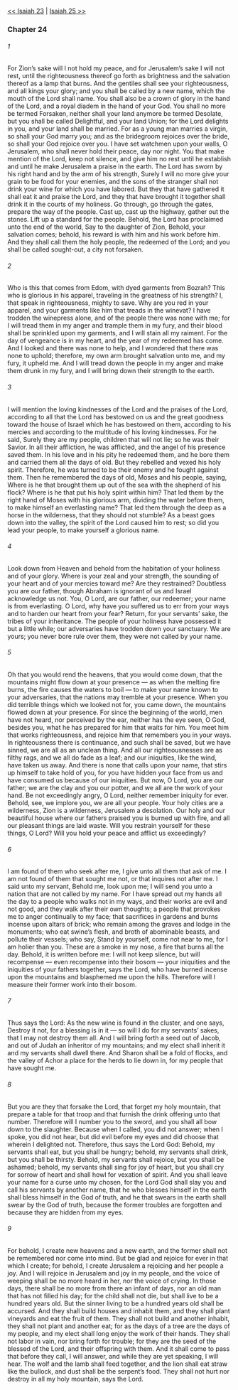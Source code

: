 [<< Isaiah 23](Isaiah%2023)  |  [Isaiah 25 >>](Isaiah%2025)

### Chapter 24
###### 1
For Zion’s sake will I not hold my peace, and for Jerusalem’s sake I will not rest, until the righteousness thereof go forth as brightness and the salvation thereof as a lamp that burns. And the gentiles shall see your righteousness, and all kings your glory; and you shall be called by a new name, which the mouth of the Lord shall name. You shall also be a crown of glory in the hand of the Lord, and a royal diadem in the hand of your God. You shall no more be termed Forsaken, neither shall your land anymore be termed Desolate, but you shall be called Delightful, and your land Union; for the Lord delights in you, and your land shall be married. For as a young man marries a virgin, so shall your God marry you; and as the bridegroom rejoices over the bride, so shall your God rejoice over you. I have set watchmen upon your walls, O Jerusalem, who shall never hold their peace, day nor night. You that make mention of the Lord, keep not silence, and give him no rest until he establish and until he make Jerusalem a praise in the earth. The Lord has sworn by his right hand and by the arm of his strength, Surely I will no more give your grain to be food for your enemies, and the sons of the stranger shall not drink your wine for which you have labored. But they that have gathered it shall eat it and praise the Lord, and they that have brought it together shall drink it in the courts of my holiness. Go through, go through the gates, prepare the way of the people. Cast up, cast up the highway, gather out the stones. Lift up a standard for the people. Behold, the Lord has proclaimed unto the end of the world, Say to the daughter of Zion, Behold, your salvation comes; behold, his reward is with him and his work before him. And they shall call them the holy people, the redeemed of the Lord; and you shall be called sought-out, a city not forsaken.

###### 2
Who is this that comes from Edom, with dyed garments from Bozrah? This who is glorious in his apparel, traveling in the greatness of his strength? I, that speak in righteousness, mighty to save. Why are you red in your apparel, and your garments like him that treads in the winevat? I have trodden the winepress alone, and of the people there was none with me; for I will tread them in my anger and trample them in my fury, and their blood shall be sprinkled upon my garments, and I will stain all my raiment. For the day of vengeance is in my heart, and the year of my redeemed has come. And I looked and there was none to help, and I wondered that there was none to uphold; therefore, my own arm brought salvation unto me, and my fury, it upheld me. And I will tread down the people in my anger and make them drunk in my fury, and I will bring down their strength to the earth.

###### 3
I will mention the loving kindnesses of the Lord and the praises of the Lord, according to all that the Lord has bestowed on us and the great goodness toward the house of Israel which he has bestowed on them, according to his mercies and according to the multitude of his loving kindnesses. For he said, Surely they are my people, children that will not lie; so he was their Savior. In all their affliction, he was afflicted, and the angel of his presence saved them. In his love and in his pity he redeemed them, and he bore them and carried them all the days of old. But they rebelled and vexed his holy spirit. Therefore, he was turned to be their enemy and he fought against them. Then he remembered the days of old, Moses and his people, saying, Where is he that brought them up out of the sea with the shepherd of his flock? Where is he that put his holy spirit within him? That led them by the right hand of Moses with his glorious arm, dividing the water before them, to make himself an everlasting name? That led them through the deep as a horse in the wilderness, that they should not stumble? As a beast goes down into the valley, the spirit of the Lord caused him to rest; so did you lead your people, to make yourself a glorious name.

###### 4
Look down from Heaven and behold from the habitation of your holiness and of your glory. Where is your zeal and your strength, the sounding of your heart and of your mercies toward me? Are they restrained? Doubtless you are our father, though Abraham is ignorant of us and Israel acknowledge us not. You, O Lord, are our father, our redeemer; your name is from everlasting. O Lord, why have you suffered us to err from your ways and to harden our heart from your fear? Return, for your servants’ sake, the tribes of your inheritance. The people of your holiness have possessed it but a little while; our adversaries have trodden down your sanctuary. We are yours; you never bore rule over them, they were not called by your name.

###### 5
Oh that you would rend the heavens, that you would come down, that the mountains might flow down at your presence — as when the melting fire burns, the fire causes the waters to boil — to make your name known to your adversaries, that the nations may tremble at your presence. When you did terrible things which we looked not for, you came down, the mountains flowed down at your presence. For since the beginning of the world, men have not heard, nor perceived by the ear, neither has the eye seen, O God, besides you, what he has prepared for him that waits for him. You meet him that works righteousness, and rejoice him that remembers you in your ways. In righteousness there is continuance, and such shall be saved, but we have sinned, we are all as an unclean thing. And all our righteousnesses are as filthy rags, and we all do fade as a leaf; and our iniquities, like the wind, have taken us away. And there is none that calls upon your name, that stirs up himself to take hold of you, for you have hidden your face from us and have consumed us because of our iniquities. But now, O Lord, you are our father; we are the clay and you our potter, and we all are the work of your hand. Be not exceedingly angry, O Lord, neither remember iniquity for ever. Behold, see, we implore you, we are all your people. Your holy cities are a wilderness, Zion is a wilderness, Jerusalem a desolation. Our holy and our beautiful house where our fathers praised you is burned up with fire, and all our pleasant things are laid waste. Will you restrain yourself for these things, O Lord? Will you hold your peace and afflict us exceedingly?

###### 6
I am found of them who seek after me, I give unto all them that ask of me. I am not found of them that sought me not, or that inquires not after me. I said unto my servant, Behold me, look upon me; I will send you unto a nation that are not called by my name. For I have spread out my hands all the day to a people who walks not in my ways, and their works are evil and not good, and they walk after their own thoughts; a people that provokes me to anger continually to my face; that sacrifices in gardens and burns incense upon altars of brick; who remain among the graves and lodge in the monuments; who eat swine’s flesh, and broth of abominable beasts, and pollute their vessels; who say, Stand by yourself, come not near to me, for I am holier than you. These are a smoke in my nose, a fire that burns all the day. Behold, it is written before me: I will not keep silence, but will recompense — even recompense into their bosom — your iniquities and the iniquities of your fathers together, says the Lord, who have burned incense upon the mountains and blasphemed me upon the hills. Therefore will I measure their former work into their bosom.

###### 7
Thus says the Lord: As the new wine is found in the cluster, and one says, Destroy it not, for a blessing is in it — so will I do for my servants’ sakes, that I may not destroy them all. And I will bring forth a seed out of Jacob, and out of Judah an inheritor of my mountains; and my elect shall inherit it and my servants shall dwell there. And Sharon shall be a fold of flocks, and the valley of Achor a place for the herds to lie down in, for my people that have sought me.

###### 8
But you are they that forsake the Lord, that forget my holy mountain, that prepare a table for that troop and that furnish the drink offering unto that number. Therefore will I number you to the sword, and you shall all bow down to the slaughter. Because when I called, you did not answer; when I spoke, you did not hear, but did evil before my eyes and did choose that wherein I delighted not. Therefore, thus says the Lord God: Behold, my servants shall eat, but you shall be hungry; behold, my servants shall drink, but you shall be thirsty. Behold, my servants shall rejoice, but you shall be ashamed; behold, my servants shall sing for joy of heart, but you shall cry for sorrow of heart and shall howl for vexation of spirit. And you shall leave your name for a curse unto my chosen, for the Lord God shall slay you and call his servants by another name, that he who blesses himself in the earth shall bless himself in the God of truth, and he that swears in the earth shall swear by the God of truth, because the former troubles are forgotten and because they are hidden from my eyes.

###### 9
For behold, I create new heavens and a new earth, and the former shall not be remembered nor come into mind. But be glad and rejoice for ever in that which I create; for behold, I create Jerusalem a rejoicing and her people a joy. And I will rejoice in Jerusalem and joy in my people, and the voice of weeping shall be no more heard in her, nor the voice of crying. In those days, there shall be no more from there an infant of days, nor an old man that has not filled his day; for the child shall not die, but shall live to be a hundred years old. But the sinner living to be a hundred years old shall be accursed. And they shall build houses and inhabit them, and they shall plant vineyards and eat the fruit of them. They shall not build and another inhabit, they shall not plant and another eat; for as the days of a tree are the days of my people, and my elect shall long enjoy the work of their hands. They shall not labor in vain, nor bring forth for trouble; for they are the seed of the blessed of the Lord, and their offspring with them. And it shall come to pass that before they call, I will answer, and while they are yet speaking, I will hear. The wolf and the lamb shall feed together, and the lion shall eat straw like the bullock, and dust shall be the serpent’s food. They shall not hurt nor destroy in all my holy mountain, says the Lord.